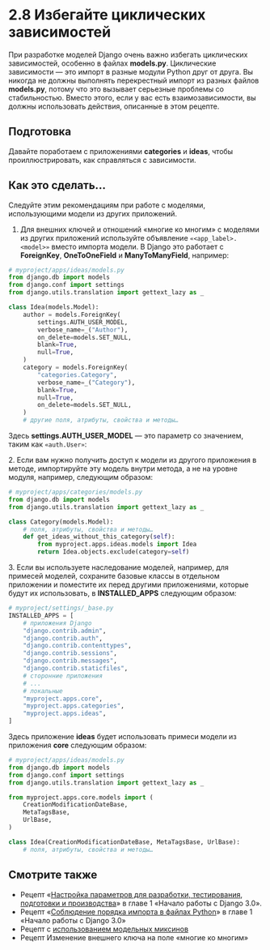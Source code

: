 # 2.8 Избегайте циклических зависимостей

При разработке моделей Django очень важно избегать циклических зависимостей, особенно в файлах **models.py**. Циклические зависимости — это импорт в разные модули Python друг от друга. Вы никогда не должны выполнять перекрестный импорт из разных файлов **models.py**, потому что это вызывает серьезные проблемы со стабильностью. Вместо этого, если у вас есть взаимозависимости, вы должны использовать действия, описанные в этом рецепте.

## Подготовка

Давайте поработаем с приложениями **categories** и **ideas**, чтобы проиллюстрировать, как справляться с зависимости.

## Как это сделать...

Следуйте этим рекомендациям при работе с моделями, использующими модели из других приложений.

1. Для внешних ключей и отношений «многие ко многим» с моделями из других приложений используйте объявление `«<app_label>.<model>»` вместо импорта модели. В Django это работает с **ForeignKey**, **OneToOneField** и **ManyToManyField**, например:

```python
# myproject/apps/ideas/models.py
from django.db import models
from django.conf import settings
from django.utils.translation import gettext_lazy as _

class Idea(models.Model):
    author = models.ForeignKey(
        settings.AUTH_USER_MODEL,
        verbose_name=_("Author"),
        on_delete=models.SET_NULL,
        blank=True,
        null=True,
    )
    category = models.ForeignKey(
        "categories.Category",
        verbose_name=_("Category"),
        blank=True,
        null=True,
        on_delete=models.SET_NULL,
    )
    # другие поля, атрибуты, свойства и методы…
```

Здесь **settings.AUTH\_USER\_MODEL** — это параметр со значением, таким как `«auth.User»`:

2\. Если вам нужно получить доступ к модели из другого приложения в методе, импортируйте эту модель внутри метода, а не на уровне модуля, например, следующим образом:

```python
# myproject/apps/categories/models.py
from django.db import models
from django.utils.translation import gettext_lazy as _

class Category(models.Model):
    # поля, атрибуты, свойства и методы…
    def get_ideas_without_this_category(self):
        from myproject.apps.ideas.models import Idea
        return Idea.objects.exclude(category=self)
```

3\. Если вы используете наследование моделей, например, для примесей моделей, сохраните базовые классы в отдельном приложении и поместите их перед другими приложениями, которые будут их использовать, в **INSTALLED\_APPS** следующим образом:

```python
# myproject/settings/_base.py
INSTALLED_APPS = [
    # приложения Django
    "django.contrib.admin",
    "django.contrib.auth",
    "django.contrib.contenttypes",
    "django.contrib.sessions",
    "django.contrib.messages",
    "django.contrib.staticfiles",
    # сторонние приложения
    # ...
    # локальные
    "myproject.apps.core",
    "myproject.apps.categories",
    "myproject.apps.ideas",
]
```

Здесь приложение **ideas** будет использовать примеси модели из приложения **core** следующим образом:

```python
# myproject/apps/ideas/models.py
from django.db import models
from django.conf import settings
from django.utils.translation import gettext_lazy as _

from myproject.apps.core.models import (
    CreationModificationDateBase,
    MetaTagsBase,
    UrlBase,
)

class Idea(CreationModificationDateBase, MetaTagsBase, UrlBase):
    # поля, атрибуты, свойства и методы…
```

## Смотрите также

* Рецепт «[Настройка параметров для разработки, тестирования, подготовки и производства](../1.-nachalo-raboty-s-django-3.0/1.6-nastroika-parametrov-dlya-sredy-razrabotki-testirovaniya-promezhutochnoi-i-proizvodstvennoi-sred.md)» в главе 1 «Начало работы с Django 3.0».
* Рецепт «[Соблюдение порядка импорта в файлах Python](../1.-nachalo-raboty-s-django-3.0/1.14-soblyudenie-poryadka-importa-v-failakh-python.md)» в главе 1 «Начало работы с Django 3.0»
* Рецепт с [использованием модельных миксинов](2.1-ispolzovanie-miksinov-modeli.md)
* Рецепт Изменение внешнего ключа на поле «многие ко многим»
